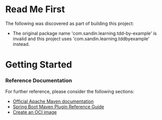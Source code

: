 # Read Me First
The following was discovered as part of building this project:

* The original package name 'com.sandin.learning.tdd-by-example' is invalid and this project uses 'com.sandin.learning.tddbyexample' instead.

# Getting Started

### Reference Documentation
For further reference, please consider the following sections:

* [Official Apache Maven documentation](https://maven.apache.org/guides/index.html)
* [Spring Boot Maven Plugin Reference Guide](https://docs.spring.io/spring-boot/docs/2.5.4/maven-plugin/reference/html/)
* [Create an OCI image](https://docs.spring.io/spring-boot/docs/2.5.4/maven-plugin/reference/html/#build-image)

